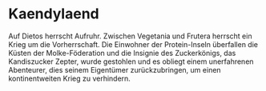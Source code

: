 # Kaendylaend
Auf Dietos herrscht Aufruhr. Zwischen Vegetania und Frutera herrscht ein Krieg um die Vorherrschaft. Die Einwohner der Protein-Inseln überfallen die Küsten der Molke-Föderation und die Insignie des Zuckerkönigs, das Kandiszucker Zepter, wurde gestohlen und es obliegt einem unerfahrenen Abenteurer, dies seinem Eigentümer zurückzubringen, um einen kontinentweiten Krieg zu verhindern.
